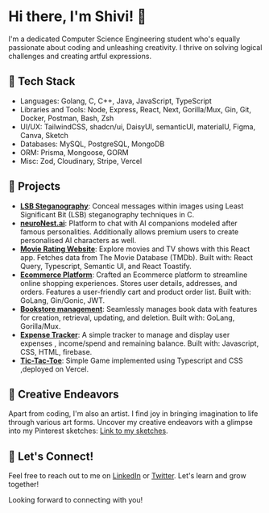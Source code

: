 # Hi there, I'm Shivi! 👋

I'm a dedicated Computer Science Engineering student who's equally passionate about coding and unleashing creativity. I thrive on solving logical challenges and creating artful expressions.

## 🔧 Tech Stack

- Languages: Golang, C, C++, Java, JavaScript, TypeScript
- Libraries and Tools: Node, Express, React, Next, Gorilla/Mux, Gin, Git, Docker, Postman, Bash, Zsh
- UI/UX: TailwindCSS, shadcn/ui, DaisyUI, semanticUI, materialU, Figma, Canva, Sketch
- Databases: MySQL, PostgreSQL, MongoDB
- ORM: Prisma, Mongoose, GORM
- Misc: Zod, Cloudinary, Stripe, Vercel

## 🚀 Projects

- **[LSB Steganography](https://github.com/crystinameth/LSB)**: Conceal messages within images using Least Significant Bit (LSB) steganography techniques in C.
- **[neuroNest.ai](https://neuro-nest.vercel.app/)**: Platform to chat with AI companions modeled after famous personalities. Additionally allows premium users to create personalised AI characters as well.
- **[Movie Rating Website](https://movies-react-khaki.vercel.app/)**: Explore movies and TV shows with this React app. Fetches data from The Movie Database (TMDb). Built with: React Query, Typescript, Semantic UI, and React Toastify.
- **[Ecommerce Platform](https://github.com/crystinameth/ecommerce)**: Crafted an Ecommerce platform to streamline online shopping experiences. Stores user details, addresses, and orders. Features a user-friendly cart and product order list. Built with: GoLang, Gin/Gonic, JWT.
- **[Bookstore management](https://github.com/crystinameth/go-bookstore)**: Seamlessly manages book data with features for creation, retrieval, updating, and deletion. Built with: GoLang, Gorilla/Mux.
- **[Expense Tracker](https://github.com/crystinameth/expense-tracker)**: A simple tracker to manage and display user expenses , income/spend and remaining balance. Built with: Javascript, CSS, HTML, firebase.
- **[Tic-Tac-Toe](https://t3-next-omega.vercel.app/)**: Simple Game implemented using Typescript and CSS ,deployed on Vercel. 

## 🎨 Creative Endeavors

Apart from coding, I'm also an artist. I find joy in bringing imagination to life through various art forms.
Uncover my creative endeavors with a glimpse into my Pinterest sketches: [Link to my sketches](https://in.pinterest.com/phoenix_cv/sketches/).

## 💬 Let's Connect!

Feel free to reach out to me on [LinkedIn](https://www.linkedin.com/in/shivi-mishra-2218a2223/) or [Twitter](https://twitter.com/iShiviMishra_). Let's learn and grow together!

Looking forward to connecting with you!

